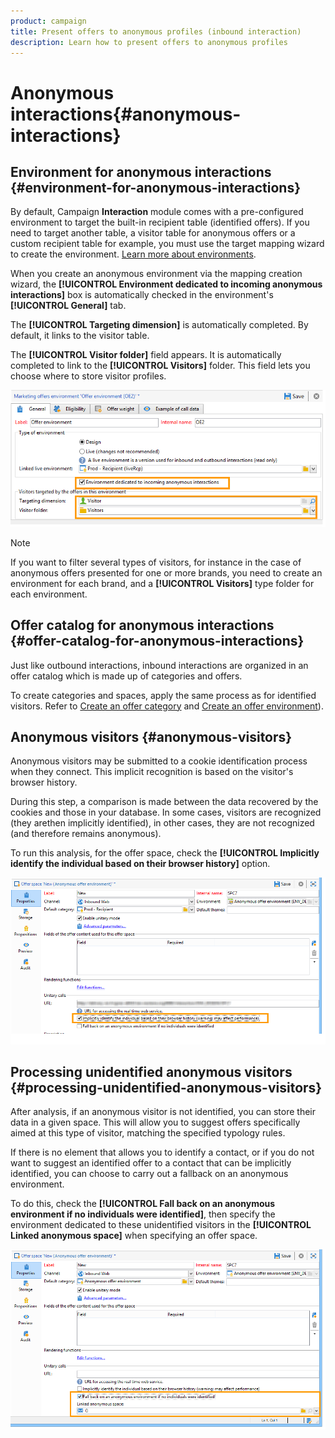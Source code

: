 ```yaml
---
product: campaign
title: Present offers to anonymous profiles (inbound interaction)
description: Learn how to present offers to anonymous profiles
---
```

# Anonymous interactions{#anonymous-interactions}

## Environment for anonymous interactions {#environment-for-anonymous-interactions}

By default, Campaign **Interaction** module comes with a pre-configured environment to target the built-in recipient table (identified offers). If you need to target another table, a visitor table for anonymous offers or a custom recipient table for example, you must use the target mapping wizard to create the environment. [Learn more about environments](interaction-env.md).

When you create an anonymous environment via the mapping creation wizard, the **[!UICONTROL Environment dedicated to incoming anonymous interactions]** box is automatically checked in the environment's **[!UICONTROL General]** tab.

The **[!UICONTROL Targeting dimension]** is automatically completed. By default, it links to the visitor table.

The **[!UICONTROL Visitor folder]** field appears. It is automatically completed to link to the **[!UICONTROL Visitors]** folder. This field lets you choose where to store visitor profiles. 

![](assets/anonymous_environment_option.png)

>[!NOTE]
>
>If you want to filter several types of visitors, for instance in the case of anonymous offers presented for one or more brands, you need to create an environment for each brand, and a **[!UICONTROL Visitors]** type folder for each environment.

## Offer catalog for anonymous interactions {#offer-catalog-for-anonymous-interactions}

Just like outbound interactions, inbound interactions are organized in an offer catalog which is made up of categories and offers.

To create categories and spaces, apply the same process as for identified visitors. Refer to [Create an offer category](interaction-offer-catalog.md#creating-offer-categories) and [Create an offer environment](interaction-env.md#creating-an-offer-environment)).

## Anonymous visitors {#anonymous-visitors}

Anonymous visitors may be submitted to a cookie identification process when they connect. This implicit recognition is based on the visitor's browser history.

During this step, a comparison is made between the data recovered by the cookies and those in your database. In some cases, visitors are recognized (they arethen implicitly identified), in other cases, they are not recognized (and therefore remains anonymous).

To run this analysis, for the offer space, check the **[!UICONTROL Implicitly identify the individual based on their browser history]** option.

![](assets/identification_anonymous_visitors.png)

## Processing unidentified anonymous visitors {#processing-unidentified-anonymous-visitors}

After analysis, if an anonymous visitor is not identified, you can store their data in a given space. This will allow you to suggest offers specifically aimed at this type of visitor, matching the specified typology rules.

If there is no element that allows you to identify a contact, or if you do not want to suggest an identified offer to a contact that can be implicitly identified, you can choose to carry out a fallback on an anonymous environment.

To do this, check the **[!UICONTROL Fall back on an anonymous environment if no individuals were identified]**, then specify the environment dedicated to these unidentified visitors in the **[!UICONTROL Linked anonymous space]** when specifying an offer space.

![](assets/anonymous_to_anonymous_environment.png)
